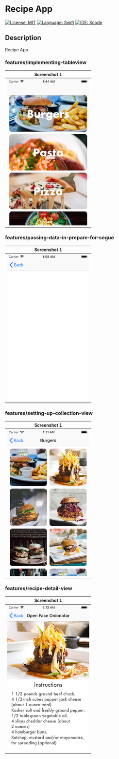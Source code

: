 # Recipe App
[![License: MIT](https://img.shields.io/badge/License-MIT-yellow.svg)](https://opensource.org/licenses/MIT)
[![Language: Swift](https://img.shields.io/badge/Language-Swift-red.svg)](https://swift.org/blog/)
[![IDE: Xcode](https://img.shields.io/badge/IDE-Xcode%2010.2-blue.svg)](https://developer.apple.com/xcode/)

## Description
Recipe App
### features/implementing-tableview
| Screenshot 1 |
| ------------ |
| ![screenshot_01](.screenshots/goodeatins_01.png) |

### features/passing-data-in-prepare-for-segue
| Screenshot 1 |
| ------------ |
| ![screenshot_02](.screenshots/goodeatins_02.png) |

### features/setting-up-collection-view
| Screenshot 1 |
| ------------ |
| ![screenshot_03](.screenshots/goodeatins_03.png) |

### features/recipe-detail-view
| Screenshot 1 |
| ------------ |
| ![screenshot_04](.screenshots/goodeatins_04.png) |
